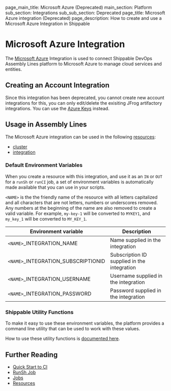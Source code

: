 page_main_title: Microsoft Azure (Deprecated)
main_section: Platform
sub_section: Integrations
sub_sub_section: Deprecated
page_title: Microsoft Azure integration (Deprecated)
page_description: How to create and use a Microsoft Azure Integration in Shippable

# Microsoft Azure Integration

The [Microsoft Azure](https://azure.microsoft.com/en-us/) Integration is used to connect Shippable DevOps Assembly Lines platform to Microsoft Azure to manage cloud services and entities.

## Creating an Account Integration

Since this integration has been deprecated, you cannot create new account integrations for this, you can only edit/delete the exisiting JFrog artifactory integrations. You can use the [Azure Keys](/platform/integration/azure-keys) instead.

## Usage in Assembly Lines

The Microsoft Azure integration can be used in the following [resources](/platform/workflow/resource/overview/):

* [cluster](/platform/workflow/resource/cluster)
* [integration](/platform/workflow/resource/integration)

### Default Environment Variables
When you create a resource with this integration, and use it as an `IN` or `OUT` for a `runSh` or `runCI` job, a set of environment variables is automatically made available that you can use in your scripts.

`<NAME>` is the the friendly name of the resource with all letters capitalized and all characters that are not letters, numbers or underscores removed. Any numbers at the beginning of the name are also removed to create a valid variable. For example, `my-key-1` will be converted to `MYKEY1`, and `my_key_1` will be converted to `MY_KEY_1`.

| Environment variable						| Description        |
| ------			 							|----------------- |
| `<NAME>`\_INTEGRATION\_NAME   			| Name supplied in the integration |
| `<NAME>`\_INTEGRATION\_SUBSCRIPTIONID	| Subscription ID supplied in the integration |
| `<NAME>`\_INTEGRATION\_USERNAME			| Username supplied in the integration |
| `<NAME>`\_INTEGRATION\_PASSWORD			| Password supplied in the integration |

### Shippable Utility Functions
To make it easy to use these environment variables, the platform provides a command line utility that can be used to work with these values.

How to use these utility functions is [documented here](/platform/tutorial/workflow/using-shipctl).

## Further Reading
* [Quick Start to CI](/getting-started/ci-sample)
* [RunSh Job](/platform/workflow/job/runsh)
* [Jobs](/platform/workflow/job/overview)
* [Resources](/platform/workflow/resource/overview)
